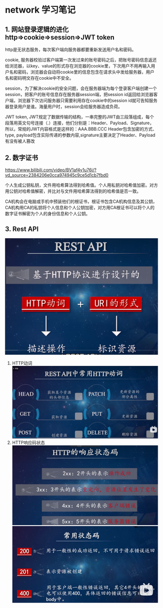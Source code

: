 # network 学习笔记

## 1. 网站登录逻辑的进化 http=>cookie=>session=>JWT token

http是无状态服务，每次客户端向服务器都要重新发送用户名和密码。

cookie, 服务器校验过客户端第一次发过来的账号密码之后，把账号密码信息返还给浏览器，以key、value的形式存在浏览器的cookie里，下次用户不用再输入用户名和密码，浏览器会自动将cookie里的信息包含在请求头中发给服务器，用户名和密码明文存在cookie中不安全。

session，为了解决cookie的安全问题，会在服务器端为每个登录客户端创建一个session，把客户的账号信息存在服务器session端，把session id返回给浏览器客户端，浏览器下次访问服务器只需要利用存在cookie中的session id就可告知服务器登录用户是谁。海量用户时，session会给服务器造成负荷。

JWT token, JWT规定了数据传输的结构，一串完整的JWT由三段落组成，每个段落用英文句号连接（.）连接，他们分别是：Header、Payload、Signature，所以，常规的JWT内容格式是这样的：AAA.BBB.CCC
Header包含加密的方式、type, payload包含实际传递的参数内容,signature主要决定了Header、Payload有没有被人篡改

## 2. 数字证书
https://www.bilibili.com/video/BV1af4y1u76i/?vd_source=2384206e0cca974945c9ce5d1cb7fbd0

个人生成公钥私钥，文件用哈希算法得到哈希值。个人用私钥对哈希值加密。对方用公钥对哈希值解密，并比对与文件用哈希算法得到的哈希值是否一致。

CA机构会在电脑或手机中预装他们的根证书，根证书包含CA机构信息及其公钥，CA机构用CA的私钥将个人信息和个人公钥加密，对方用CA根证书可以将个人的数字证书解密为个人的身份信息和个人公钥。

## 3. Rest API
![](pic/2023-02-01-11-50-35.png)
1. HTTP动词
![](pic/2023-02-01-11-51-26.png)
2. HTTP响应码状态
![](pic/2023-02-01-11-50-05.png)
![](pic/2023-02-01-12-00-13.png)
